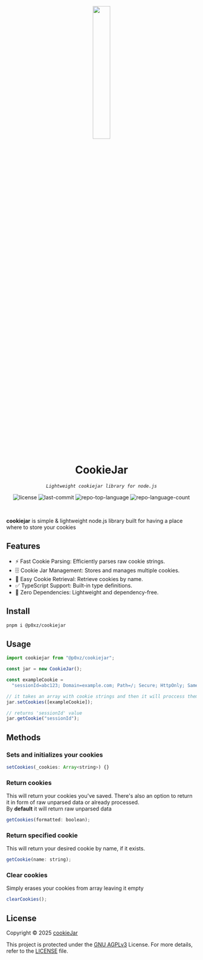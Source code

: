 <p align="center">
    <img src="https://lh3.googleusercontent.com/fife/ALs6j_F3F4SmnxawPQ8NJyKDH3R2S9BggZ3M8_F3m10xP3WZCPXzqqErexp_yYlPohLXho6xEej4MffiFnhnozMZWShWY7xBsZaG-mkyDxGhNwqqZnt5vyW89Wg6yQ5JWO_D2MUTjed_Hs31oQMijEebFqRdg103pa01wFPt95DPwg1rT9sWUM3_vnwdGMCdWwAqTbGik9z8l6hi-S1uNZAw7aQICd3U_eQ4SbdO7sx-RvOLfGYODZQlsjni2RDbuE3XIZG_bga8vom7zphWl9u974_i-nNOCxEnSlFcd9cOXVyAYf7rE3oIBorShyJ_bAUu2IDJryifjvBuNEf7-ztJF2Tobalv6f1qyjzTJTIKkX2hx2u446PGLk939NCMdXkSz9MBqSf3Xknc75-wf3iXLUJ6ghpzWimzmQatlx4wbNoc4mY8PmSRu1D7ugHHntKyAr98DPNCsnpUU6Iu7BEWDssEemHbgWeBG-3tuSwipVLwDN84vgMYI8AcAUAS7-hmNwf3lOhUMio89J_YgCcLOHrbb_eyD5QVGZWa3yBIKAh2PqHZW8bk2e-rdNdasO3IjIeNJUlc5b2XbgLgklYoAhkPKRoDYu9hwS8S-eB1ajyJJOXselSkw0zSpJ3BOpgBTtsuER3ZmE5p1ImOQ3rrbrRFipZwysNPhewJxF0cNtJ1ZRnf5qm1CgUkqHLt3IJzhjlS319ivo8qLt4aZpGh0WFrVy0om0soEDKsqdGp80oOBUW94S8bCm_tVhiChswafBz9qvPcvedptnXMcNvYX6OR5q-cUBuhjbDK1iJZndHXC2oN1oyQqXpubb7x8T0mWWxmK3zGFnBKMCs8LcPMbCBWECEng04wv5-ADKkU7Iroh_ugWJKYtXITsxYxzv_5E-aCtb1TRjGvpg2LKIGGBmMXqH7PuUsYkYDgxqINkGR2IuEfNHvGLLVhCVf29ExjsuEID5Orugx-wpB44ZgtqO2PNMCtF_veAJ8dpMVnlEpvSxmGaHweWJYi_56tIHDimgu-Sblzd6GB2TMaiPnJa9o4xqf-JqnwblnmjEvprZlLoRLoL5uyh0txVoY1cs5lpJIvZAfuSYu6I3sAGaASacxFgLkXQds0HljphY1ByfismuceHnmbyYqtKDlmr5U6FvBiyx9xHnsCHcldnM7pwDnfz74VegUDqeJJyJd5xt5Au7TmUBeIlXPfdEGU-RzSBZmRcWwOUtdQ9JWUFXwVbRdgkUQiBRjxCY6OMq3RfmWSrAhAt1hI-WcSmgutO0Z0HqiSxmpIKvQOEgGAj4a1L5ShAwkMjjE_cCGMCdx1o3LPuKNGFRXqhe3vsBIP-q8qrUXrNDasucF31K5GpsgWqqPBFyKnKtAqtB2gAC6Mk-2i8luMB8d77sORk4yjPRXFswRfFRr2tjD0Vw4oufPEb8SYoYu0dPOCzjD-ee2UksUOicccLYZnIOkEYRTbO8lbVSkcf0ZcFgnk=s512" align="center" width="30%">
</p>
<p align="center"><h1 align="center">CookieJar</h1></p>
<p align="center">
	<em><code>Lightweight cookiejar library for node.js</code></em>
</p>
<p align="center">
	<img src="https://img.shields.io/github/license/p0xz/CookieJar?style=default&logo=opensourceinitiative&logoColor=white&color=ff964f" alt="license">
	<img src="https://img.shields.io/github/last-commit/p0xz/CookieJar?style=default&logo=git&logoColor=white&color=ff964f" alt="last-commit">
	<img src="https://img.shields.io/github/languages/top/p0xz/CookieJar?style=default&color=ff964f" alt="repo-top-language">
	<img src="https://img.shields.io/github/languages/count/p0xz/CookieJar?style=default&color=ff964f" alt="repo-language-count">
</p>
<p align="center"><!-- default option, no dependency badges. -->
</p>
<p align="center">
	<!-- default option, no dependency badges. -->
</p>
<br>

**cookiejar** is simple & lightweight node.js library built for having a place where to store your cookies

## Features

- ⚡️ Fast Cookie Parsing: Efficiently parses raw cookie strings.
- 🗄️ Cookie Jar Management: Stores and manages multiple cookies.
- 🔎 Easy Cookie Retrieval: Retrieve cookies by name.
- ✅ TypeScript Support: Built-in type definitions.
- 🚀 Zero Dependencies: Lightweight and dependency-free.

## Install

```sh
pnpm i @p0xz/cookiejar
```

## Usage

```js
import cookiejar from "@p0xz/cookiejar";

const jar = new CookieJar();

const exampleCookie =
  "sessionId=abc123; Domain=example.com; Path=/; Secure; HttpOnly; SameSite=Strict; Expires=Wed, 09 Jun 2025 10:18:14 GMT";

// it takes an array with cookie strings and then it will proccess them
jar.setCookies([exampleCookie]);

// returns 'sessionId' value
jar.getCookie("sessionId");
```

## Methods

### Sets and initializes your cookies

```js
setCookies(_cookies: Array<string>) {}
```

### Return cookies

This will return your cookies you've saved. There's also an option to return it in form of raw unparsed data or already processed. <br/> By **default** it will return raw unparsed data

```js
getCookies(formatted: boolean);
```

### Return specified cookie

This will return your desired cookie by name, if it exists.

```js
getCookie(name: string);
```

### Clear cookies

Simply erases your cookies from array leaving it empty

```js
clearCookies();
```

## License

Copyright © 2025 [cookieJar](https://github.com/p0xz/CookieJar)

This project is protected under the [GNU AGPLv3](https://choosealicense.com/licenses/agpl-3.0/) License. For more details, refer to the [LICENSE](https://github.com/p0xz/CookieJar/blob/master/LICENSE) file.
